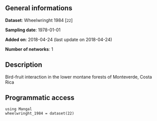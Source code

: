 ## General informations

**Dataset**: Wheelwringht 1984 [`22`]

**Sampling date**: 1978-01-01

**Added on**: 2018-04-24 (last update on 2018-04-24)

**Number of networks**: 1

## Description

Bird-fruit interaction in the lower montane forests of Monteverde, Costa Rica

## Programmatic access

    using Mangal
    wheelwringht_1984 = dataset(22)

